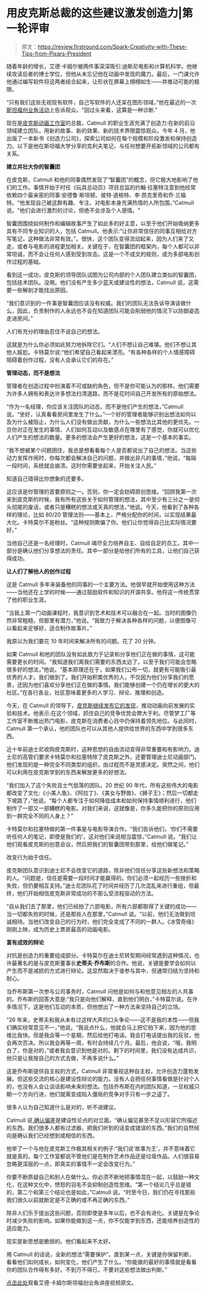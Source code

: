 # 用皮克斯总裁的这些建议激发创造力|第一轮评审

> 原文：<https://review.firstround.com/Spark-Creativity-with-These-Tips-from-Pixars-President>

随着年龄的增长，艾德·卡姆尔被两件事深深吸引:迪斯尼电影和计算机科学。他继续攻读后者的博士学位，但他从未忘记他在动画中发现的魔力。最后，一门课允许他通过编写软件将这两者结合起来，让形状在屏幕上栩栩如生——并推动可能的极限。

“只有我们这些无视现有软件，自己写软件的人还呆在图形领域，”他在最近的一次[斯坦福创业角活动](http://ecorner.stanford.edu/authorMaterialInfo.html?mid=3321 "null")上告诉观众。"回过头来看，这算是一种诊断."

现在是[皮克斯动画工作室](http://www.pixar.com/ "null")的总裁，Catmull 的职业生涯充满了创造力:在新的前沿领域建立团队，用新的故事、新的效果、新的技术界限震惊观众。今年 4 月，他出版了一本新书《创造力公司》，探索公司如何在每个规模和阶段激发和保持创造力。以下是他在斯坦福大学分享的克利夫笔记，与任何想要开拓新领域的公司都有关系。

**建立并壮大你的智囊团**

在皮克斯，Catmull 和他的同事偶然发现了“智囊团”的概念，但它极大地影响了他们的工作。事情开始于时任《玩具总动员》项目总监的约翰·拉塞特注意到他经常依赖四个最亲密的同事:安德鲁·斯坦顿、彼特·道格特、李·昂克里奇和乔·兰福特。“他发现自己被这群有趣、专注、对电影本身充满热情的人所包围，”Catmull 说。"他们会进行激烈的讨论，但绝不会涉及个人感情。"

智囊团围绕如何制作和编辑故事产生了如此多的好主意，以至于他们开始吸纳更多具有不同专业知识的人，包括 Catmull。他表示:“让你非常信任的同事互相给对方写笔记，这种做法非常有效。”。很快，这个团队变得流动起来，因为人们来了又走，或者与电影的进程更加相关。关键在于，在智囊团的框架内，每个人都可以非常坦诚，而不会让任何人感到受到攻击。这是一个不成文的规则，成为多部电影创作过程的基础。

看到这一成功，皮克斯的领导团队试图为公司内部的个人团队建立类似的智囊团，包括技术团队。没用。他们没有产生多少蓝天或建设性的想法，Catmull 说，这需要一些解剖才能找出原因。

“我们意识到的一件事是智囊团应该没有权威。我们的团队无法告诉导演该做什么，因此，负责制作的人永远也不会在知道团队可能会削弱他的情况下以防御姿态走进房间。”

人们有充分的理由忍住不说自己的想法。

这就是为什么你必须如此努力地拆除它们。“人们不想让自己难堪。他们不想让其他人尴尬。卡特莫尔说:“他们希望自己看起来漂亮。“有各种各样的个人情感障碍阻碍着创作过程，没有人会承认它们的存在。”

**管理动态，而不是想法**

管理者在创造过程中扮演着不可或缺的角色，但不是你可能认为的那样。他们需要为许多人拥有和表达许多想法扫清道路，而不是花时间自己开发所有的原始想法。

“作为一名经理，你应该关注团队的动态，而不是他们产生的想法，”Catmull 说。“坐好，认真看看房间里发生了什么。”一个好的管理者能够识别出想法如何以及为什么被阻止，为什么人们没有做出贡献，为什么一些想法比其他的更优先。一旦你对正在发生的事情、人们如何互动以及敏感点在哪里有了感觉，你就可以优化人们产生的想法的数量。更多的想法会产生更好的想法，这是一个基本的事实。

“我不想被某个问题困住，我总是想看看每个人是否都说出了自己的想法。当这些动力发挥作用时，你每次都会解决自己的问题，并做出非凡的事情，”他说。“每隔一段时间，系统就会崩溃。这时你需要坐起来，开始关注人民。”

知道自己错得比你想象的还要多。

这应该是你管理的首要原则之一。否则，你一定会妨碍原创思维。“回顾我第一次来到皮克斯的时候，我有所有这些关于如何管理的想法，其中至少有三分之一是彻头彻尾的废话，或者只是糟糕的想法或天真的想法，”他说。今天，他看到了各种各样的理论，比如 80/20 管理法则——基本上，严格分配你的时间，以实现结果最大化。卡特莫尔不是粉丝。“这种规则欺骗了你。他们让你觉得自己比实际情况要好。”

当他自己还是一名经理时，Catmull 竭尽全力培养自主、自给自足的员工。其中一部分是确认他们分享想法的责任。其中一部分是给他们所有的工具，让他们自己获得成功。

**让人们了解他人的创作过程**

这是 Catmull 多年来装备他的同事的一个主要方法。他很早就开始使用这种方法——当他还在上学的时候——通过鼓励软件和知识的开源共享。他将这一传统贯穿了他的职业生涯。

“当我上第一门动画课程时，我意识到艺术和技术可以融合在一起。当时的图像仍然非常粗糙，但那里有潜力，”他说。“我致力于解决各种各样的问题，以便图像可以看起来足够好，适合制作故事片。”

我原以为我们要花 10 年时间来解决所有的问题。花了 20 分钟。

如果 Catmull 和他的团队没有如此致力于记录和分享他们正在做的事情，这可能需要更长的时间。“我知道我们离我们需要的东西太远了，以至于我们可能会忽略很多好的想法，”他说。“基本原理还在于，如果我们公布一切，就更有可能吸引最优秀的人才。我们做到了。我们开始积累优秀的人，不仅因为他们分享我们的愿景，还因为他们喜欢分享他们正在做的事情。我们能够创建一个仍在增长的更大的社区。”在各行各业，社区意味着更多的人学习、辩论、推理和创造。

今天，在 Catmull 的领导下，[皮克斯继续发布它的发现](http://graphics.pixar.com/research/ "null")，推动动画向前发展的实验和技术。他表示:在这个领域，抓住自己的竞争优势会弊大于利。尽管梦工厂等工作室不断推出热门电影，皮克斯在消费者心目中仍保持着领先地位。与此同时，Catmull 第一个承认，他的团队也可以从其他人提供给世界的东西中学到很多东西。

近十年前迪士尼收购皮克斯时，这种思想的自由流动变得非常重要和有影响力。迪士尼的高管们要求卡特莫尔和拉塞特除了皮克斯之外，还要管理迪士尼动画部门。他们发现的是一种完全不同类型的组织，由过程而不是灵感决定。突然之间，他们可以利用在皮克斯学到的东西来解放更多的好想法。

“我们加入了这个失败且士气低落的团队。20 世纪 90 年代，所有这些伟大的电影都改变了文化:《小美人鱼》、《阿拉丁》、《美女与野兽》、《狮子王》；然后一切都走下坡路了，”他说。“每个人都专注于如何降低成本和如何保持事情顺利进行，他们制作了一部又一部糟糕的电影。对我们来说，这就像是，你多久能把你的原则应用到一群完全不同的人身上？”

卡特莫尔和拉塞特做的第一件事是与电影导演合作。“我们告诉他们，‘你们不需要听任何人的笔记，即使是我们的’，这对他们来说相当震惊，”Catmull 说。“我们让他们观看皮克斯的创意会议，然后把我们的智囊团带到那里，给他们做笔记。”

改变行为始于信任。

皮克斯团队意识到迪士尼不会改变它的道路，除非他们信任分享这些新想法和策略的人。“问题是，信任是需要一段时间才能赢得的。你们必须一起经历一些挫折和失败，但仍要相互支持。”迪士尼团队花了时间并经历了几次混乱来进行重组，但最终，他们开始相信皮克斯非常成功的不那么受流程驱动的方法。

“自从我们去了那里，他们已经拍了六部电影，所有六部都取得了关键的成功——当一切都失败的时候，还是那些人在那里，”Catmull 说。“以前，他们无法做到坦诚相待。当他们改变自己的行为时，他们完全变成了不同的一群人。《冰雪奇缘》刚刚上映，成为历史上票房最高的动画电影。

**富有成效的辩论**

对抗是创造力的重要组成部分。卡特莫尔在迪士尼转型期间经常遇到这种情况，也许最著名的是与皮克斯董事长**史蒂夫·乔布斯**的合作。他说，关键是要学会如何以产生而不是减损的方式进行辩论。这显然取决于谁参与其中，但通常归结为坚持和耐心。

当乔布斯第一次参与公司事务时，Catmull 问他是如何与和他意见相左的人共事的。乔布斯的回答大意是:“我只是向他们解释，直到他们明白，”卡特莫尔说。在许多情况下，这是他们互动的本质，但他想出了一种方法来坚持自己的立场。

“26 年来，史蒂夫和我从未有过这样大声的口头争论——这不是我的本性——但我们确实经常意见不一，”他说。“我说点什么，他就会马上把它拍下来，因为他的思维比我快。但是我会等一个星期，然后给他打电话。我会打电话提出我的反驳，他会再次否决。所以我会再等一周，有时会持续几个月。最后，他会说，“哦，我明白了，你是对的，”或者我会意识到他是对的。剩下的时间里，我们没有达成共识，他只是让我按自己的方式去做，不再多说什么。”

这是乔布斯提供自主权的方式，Catmull 非常重视这种自主权，允许创造力蓬勃发展。但这些交流的核心是建设性辩论的能力。没有人会把任何事情看做是针对个人的，也没有人会让谈话影响未来的想法。包括乔布斯在内的团队知道，一旦权威只朝一个方向行进，他们就离变成陷入僵局的竞争对手只有一步之遥了。

很多人认为自己知道什么是对的，听不进建议。

Catmull 说,[确认偏差](http://en.wikipedia.org/wiki/Confirmation_bias "null")是建设性论点的对立面。“确认偏见甚至不足以形容它所描述的东西。我们很多人都有过滤器，把我们听到的话变成错误的东西。”我们的自然倾向是确认我们已经想到或相信的东西。

他举了一个与他在皮克斯工作极其相关的例子:“我们说‘故事为王’，并不意味着它就是真的。每个工作室都说不管他们是在制作艺术作品还是垃圾作品。人们很容易忽略更深层的一点，即真实的事情不一定会改变行为。”

你要不断质疑自己和别人在做什么。你必须不断地把事情混在一起，以鼓励一种文化，在这种文化中，愤怒的羽毛不会抑制创造性思维。“第一个结论几乎总是错的，第二个和第三个结论也是如此，”Catmull 说。“时至今日，我们仍在寻找那些我们很久以前就断定是不正确的或不再正确的东西。”

除非人们乐于提出这些问题，否则即使是多年以后，也不会有进化。关键是在争论时减少失败的影响。如果你能做到这一点，你不仅能学到东西，还能培养创造性的适应能力。

现实是新思想是脆弱的。他们看起来不太好。

用 Catmull 的话说，全新的想法“需要保护”。直到某一点，关键是你保留判断，看看他们如何成长，如何变化，他们产生了什么。“你能做的最好的事情就是看看你的团队合作得有多好。不到万不得已，不要对这些想法做出判断。”

[点击此处](http://ecorner.stanford.edu/authorMaterialInfo.html?mid=3321 "null")观看艾德·卡姆尔斯坦福创业角讲座视频原文。